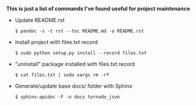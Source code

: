 **This is just a list of commands I've found useful for project maintenance**


* Update README.rst

    ```$ pandoc -s -t rst --toc README.md -o README.rst```

* Install project with files.txt record

    ```$ sudo python setup.py install --record files.txt```

* "uninstall" package installed with files.txt record

    ```$ cat files.txt | sudo xargs rm -rf```

* Generate/update base docs/ folder with Sphinx

    ```$ sphinx-apidoc -F -o docs tornado_json```

